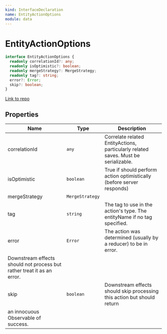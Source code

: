 ```yaml
---
kind: InterfaceDeclaration
name: EntityActionOptions
module: data
---
```


# EntityActionOptions

```ts
interface EntityActionOptions {
  readonly correlationId?: any;
  readonly isOptimistic?: boolean;
  readonly mergeStrategy?: MergeStrategy;
  readonly tag?: string;
  error?: Error;
  skip?: boolean;
}
```

[Link to repo](https://github.com/ngrx/platform/blob/master/modules/data/src/actions/entity-action.ts#L13-L37)

## Properties

| Name                                                                   | Type            | Description                                                                        |
| ---------------------------------------------------------------------- | --------------- | ---------------------------------------------------------------------------------- |
| correlationId                                                          | `any`           | Correlate related EntityActions, particularly related saves. Must be serializable. |
| isOptimistic                                                           | `boolean`       | True if should perform action optimistically (before server responds)              |
| mergeStrategy                                                          | `MergeStrategy` |                                                                                    |
| tag                                                                    | `string`        | The tag to use in the action's type. The entityName if no tag specified.           |
| error                                                                  | `Error`         | The action was determined (usually by a reducer) to be in error.                   |
| Downstream effects should not process but rather treat it as an error. |
| skip                                                                   | `boolean`       | Downstream effects should skip processing this action but should return            |
| an innocuous Observable<Action> of success.                            |
